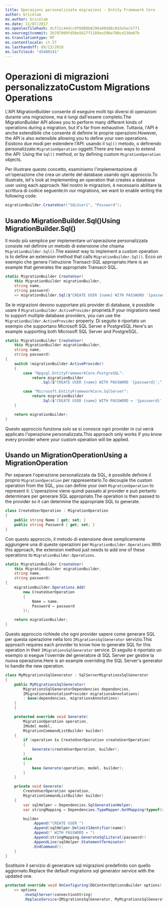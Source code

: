 ```yaml
---
title: Operazioni personalizzate migrazioni - Entity Framework Core
author: bricelam
ms.author: bricelam
ms.date: 11/07/2017
ms.openlocfilehash: dcf11c44dcc9f6008b8290a89dd8c042e5ec5771
ms.sourcegitcommit: 2b787009fd5be5627f1189ee396e708cd130e07b
ms.translationtype: MT
ms.contentlocale: it-IT
ms.lasthandoff: 09/13/2018
ms.locfileid: "45489141"
---
```

<a name="custom-migrations-operations"></a><span data-ttu-id="6464b-102">Operazioni di migrazioni personalizzato</span><span class="sxs-lookup"><span data-stu-id="6464b-102">Custom Migrations Operations</span></span>
============================
<span data-ttu-id="6464b-103">L'API MigrationBuilder consente di eseguire molti tipi diversi di operazioni durante una migrazione, ma è lungi dall'essere completo.</span><span class="sxs-lookup"><span data-stu-id="6464b-103">The MigrationBuilder API allows you to perform many different kinds of operations during a migration, but it's far from exhaustive.</span></span> <span data-ttu-id="6464b-104">Tuttavia, l'API è anche estendibile che consente di definire le proprie operazioni.</span><span class="sxs-lookup"><span data-stu-id="6464b-104">However, the API is also extensible allowing you to define your own operations.</span></span> <span data-ttu-id="6464b-105">Esistono due modi per estendere l'API: usando il `Sql()` metodo, o definendo personalizzato `MigrationOperation` oggetti.</span><span class="sxs-lookup"><span data-stu-id="6464b-105">There are two ways to extend the API: Using the `Sql()` method, or by defining custom `MigrationOperation` objects.</span></span>

<span data-ttu-id="6464b-106">Per illustrare questo concetto, esaminiamo l'implementazione di un'operazione che crea un utente del database usando ogni approccio.</span><span class="sxs-lookup"><span data-stu-id="6464b-106">To illustrate, let's look at implementing an operation that creates a database user using each approach.</span></span> <span data-ttu-id="6464b-107">Nel nostro le migrazioni, è necessario abilitare la scrittura di codice seguente:</span><span class="sxs-lookup"><span data-stu-id="6464b-107">In our migrations, we want to enable writing the following code:</span></span>

``` csharp
migrationBuilder.CreateUser("SQLUser1", "Password");
```

<a name="using-migrationbuildersql"></a><span data-ttu-id="6464b-108">Usando MigrationBuilder.Sql()</span><span class="sxs-lookup"><span data-stu-id="6464b-108">Using MigrationBuilder.Sql()</span></span>
----------------------------
<span data-ttu-id="6464b-109">Il modo più semplice per implementare un'operazione personalizzata consiste nel definire un metodo di estensione che chiama `MigrationBuilder.Sql()`.</span><span class="sxs-lookup"><span data-stu-id="6464b-109">The easiest way to implement a custom operation is to define an extension method that calls `MigrationBuilder.Sql()`.</span></span>
<span data-ttu-id="6464b-110">Ecco un esempio che genera l'istruzione Transact-SQL appropriato.</span><span class="sxs-lookup"><span data-stu-id="6464b-110">Here is an example that generates the appropriate Transact-SQL.</span></span>

``` csharp
static MigrationBuilder CreateUser(
    this MigrationBuilder migrationBuilder,
    string name,
    string password)
    => migrationBuilder.Sql($"CREATE USER {name} WITH PASSWORD '{password}';");
```

<span data-ttu-id="6464b-111">Se le migrazioni devono supportare più provider di database, è possibile usare il `MigrationBuilder.ActiveProvider` proprietà.</span><span class="sxs-lookup"><span data-stu-id="6464b-111">If your migrations need to support multiple database providers, you can use the `MigrationBuilder.ActiveProvider` property.</span></span> <span data-ttu-id="6464b-112">Di seguito è riportato un esempio che supportano Microsoft SQL Server e PostgreSQL.</span><span class="sxs-lookup"><span data-stu-id="6464b-112">Here's an example supporting both Microsoft SQL Server and PostgreSQL.</span></span>

``` csharp
static MigrationBuilder CreateUser(
    this MigrationBuilder migrationBuilder,
    string name,
    string password)
{
    switch (migrationBuilder.ActiveProvider)
    {
        case "Npgsql.EntityFrameworkCore.PostgreSQL":
            return migrationBuilder
                .Sql($"CREATE USER {name} WITH PASSWORD '{password}';");

        case "Microsoft.EntityFrameworkCore.SqlServer":
            return migrationBuilder
                .Sql($"CREATE USER {name} WITH PASSWORD = '{password}';");
    }

    return migrationBuilder;
}
```

<span data-ttu-id="6464b-113">Questo approccio funziona solo se si conosce ogni provider in cui verrà applicato l'operazione personalizzata.</span><span class="sxs-lookup"><span data-stu-id="6464b-113">This approach only works if you know every provider where your custom operation will be applied.</span></span>

<a name="using-a-migrationoperation"></a><span data-ttu-id="6464b-114">Usando un MigrationOperation</span><span class="sxs-lookup"><span data-stu-id="6464b-114">Using a MigrationOperation</span></span>
---------------------------
<span data-ttu-id="6464b-115">Per separare l'operazione personalizzata da SQL, è possibile definire il proprio `MigrationOperation` per rappresentarlo.</span><span class="sxs-lookup"><span data-stu-id="6464b-115">To decouple the custom operation from the SQL, you can define your own `MigrationOperation` to represent it.</span></span> <span data-ttu-id="6464b-116">L'operazione viene quindi passato al provider e può pertanto determinare per generare SQL appropriato.</span><span class="sxs-lookup"><span data-stu-id="6464b-116">The operation is then passed to the provider so it can determine the appropriate SQL to generate.</span></span>

``` csharp
class CreateUserOperation : MigrationOperation
{
    public string Name { get; set; }
    public string Password { get; set; }
}
```

<span data-ttu-id="6464b-117">Con questo approccio, il metodo di estensione deve semplicemente aggiungere una di queste operazioni per `MigrationBuilder.Operations`.</span><span class="sxs-lookup"><span data-stu-id="6464b-117">With this approach, the extension method just needs to add one of these operations to `MigrationBuilder.Operations`.</span></span>

``` csharp
static MigrationBuilder CreateUser(
    this MigrationBuilder migrationBuilder,
    string name,
    string password)
{
    migrationBuilder.Operations.Add(
        new CreateUserOperation
        {
            Name = name,
            Password = password
        });

    return migrationBuilder;
}
```

<span data-ttu-id="6464b-118">Questo approccio richiede che ogni provider sapere come generare SQL per questa operazione nella loro `IMigrationsSqlGenerator` servizio.</span><span class="sxs-lookup"><span data-stu-id="6464b-118">This approach requires each provider to know how to generate SQL for this operation in their `IMigrationsSqlGenerator` service.</span></span> <span data-ttu-id="6464b-119">Di seguito è riportato un esempio si esegue l'override del generatore di SQL Server per gestire la nuova operazione.</span><span class="sxs-lookup"><span data-stu-id="6464b-119">Here is an example overriding the SQL Server's generator to handle the new operation.</span></span>

``` csharp
class MyMigrationsSqlGenerator : SqlServerMigrationsSqlGenerator
{
    public MyMigrationsSqlGenerator(
        MigrationsSqlGeneratorDependencies dependencies,
        IMigrationsAnnotationProvider migrationsAnnotations)
        : base(dependencies, migrationsAnnotations)
    {
    }

    protected override void Generate(
        MigrationOperation operation,
        IModel model,
        MigrationCommandListBuilder builder)
    {
        if (operation is CreateUserOperation createUserOperation)
        {
            Generate(createUserOperation, builder);
        }
        else
        {
            base.Generate(operation, model, builder);
        }
    }

    private void Generate(
        CreateUserOperation operation,
        MigrationCommandListBuilder builder)
    {
        var sqlHelper = Dependencies.SqlGenerationHelper;
        var stringMapping = Dependencies.TypeMapper.GetMapping(typeof(string));

        builder
            .Append("CREATE USER ")
            .Append(sqlHelper.DelimitIdentifier(name))
            .Append(" WITH PASSWORD = ")
            .Append(stringMapping.GenerateSqlLiteral(password))
            .AppendLine(sqlHelper.StatementTerminator)
            .EndCommand();
    }
}
```

<span data-ttu-id="6464b-120">Sostituire il servizio di generatore sql migrazioni predefinito con quello aggiornato.</span><span class="sxs-lookup"><span data-stu-id="6464b-120">Replace the default migrations sql generator service with the updated one.</span></span>

``` csharp
protected override void OnConfiguring(DbContextOptionsBuilder options)
    => options
        .UseSqlServer(connectionString)
        .ReplaceService<IMigrationsSqlGenerator, MyMigrationsSqlGenerator>();
```

